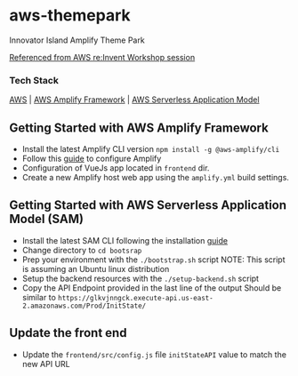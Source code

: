# aws-themepark
Innovator Island Amplify Theme Park

[Referenced from AWS re:Invent Workshop session](https://www.eventbox.dev/published/lesson/innovator-island/)

### Tech Stack
[AWS](https://console.aws.amazon.com) | [AWS Amplify Framework](https://docs.amplify.aws/cli/start/install) | [AWS Serverless Application Model](https://aws.amazon.com/serverless/sam/)

## Getting Started with AWS Amplify Framework

* Install the latest Amplify CLI version
    `npm install -g @aws-amplify/cli`
* Follow this [guide](https://docs.amplify.aws/cli/start/install#configure-the-amplify-cli) to configure Amplify
* Configuration of VueJs app located in `frontend` dir. 
* Create a new Amplify host web app using the `amplify.yml` build settings.

## Getting Started with AWS Serverless Application Model (SAM)

* Install the latest SAM CLI following the installation [guide](https://aws.amazon.com/serverless/sam/)
* Change directory to `cd bootsrap`
* Prep your environment with the `./bootstrap.sh` script
    NOTE: This script is assuming an Ubuntu linux distribution
* Setup the backend resources with the `./setup-backend.sh` script
* Copy the API Endpoint provided in the last line of the output
  Should be similar to `https://glkvjnngck.execute-api.us-east-2.amazonaws.com/Prod/InitState/`

## Update the front end

* Update the `frontend/src/config.js` file `initStateAPI` value to match the new API URL

